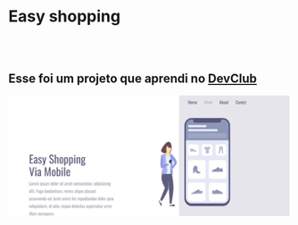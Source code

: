 <h1> Easy shopping</h1>
<br>
<br>
<h2>Esse foi um projeto que aprendi no <a href="https://rodolfomori.com.br/devclub">DevClub</a> </h2> 

<img src="https://github.com/Wallas125/Easy-shopping/blob/master/imagen/desktop.jpg?raw=true"/>
